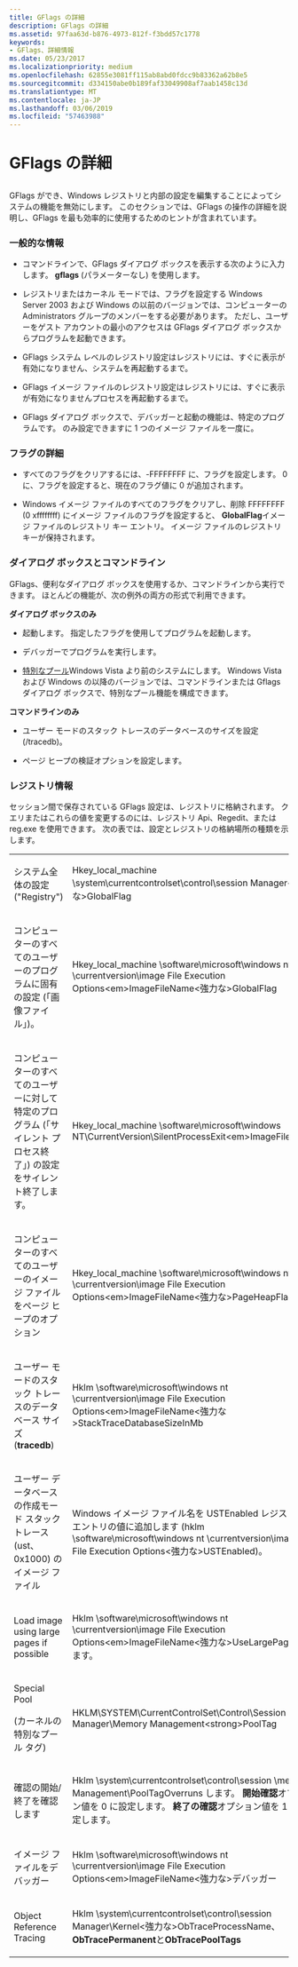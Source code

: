 ```yaml
---
title: GFlags の詳細
description: GFlags の詳細
ms.assetid: 97faa63d-b876-4973-812f-f3bdd57c1778
keywords:
- GFlags、詳細情報
ms.date: 05/23/2017
ms.localizationpriority: medium
ms.openlocfilehash: 62855e3081ff115ab8abd0fdcc9b83362a62b8e5
ms.sourcegitcommit: d334150abe0b189faf33049908af7aab1458c13d
ms.translationtype: MT
ms.contentlocale: ja-JP
ms.lasthandoff: 03/06/2019
ms.locfileid: "57463988"
---
```

# <a name="gflags-details"></a>GFlags の詳細


## <span id="ddk_gflags_details_dtools"></span><span id="DDK_GFLAGS_DETAILS_DTOOLS"></span>


GFlags ができ、Windows レジストリと内部の設定を編集することによってシステムの機能を無効にします。 このセクションでは、GFlags の操作の詳細を説明し、GFlags を最も効率的に使用するためのヒントが含まれています。

### <a name="span-idgeneralinformationspanspan-idgeneralinformationspangeneral-information"></a><span id="general_information"></span><span id="GENERAL_INFORMATION"></span>一般的な情報

-   コマンドラインで、GFlags ダイアログ ボックスを表示する次のように入力します。 **gflags** (パラメーターなし) を使用します。

-   レジストリまたはカーネル モードでは、フラグを設定する Windows Server 2003 および Windows の以前のバージョンでは、コンピューターの Administrators グループのメンバーをする必要があります。 ただし、ユーザーをゲスト アカウントの最小のアクセスは GFlags ダイアログ ボックスからプログラムを起動できます。

-   GFlags システム レベルのレジストリ設定はレジストリには、すぐに表示が有効になりません、システムを再起動するまで。

-   GFlags イメージ ファイルのレジストリ設定はレジストリには、すぐに表示が有効になりませんプロセスを再起動するまで。

-   GFlags ダイアログ ボックスで、デバッガーと起動の機能は、特定のプログラムです。 のみ設定できますに 1 つのイメージ ファイルを一度に。

### <a name="span-idflagdetailsspanspan-idflagdetailsspanflag-details"></a><span id="flag_details"></span><span id="FLAG_DETAILS"></span>フラグの詳細

-   すべてのフラグをクリアするには、-FFFFFFFF に、フラグを設定します。 0 に、フラグを設定すると、現在のフラグ値に 0 が追加されます。

-   Windows イメージ ファイルのすべてのフラグをクリアし、削除 FFFFFFFF (0 xffffffff) にイメージ ファイルのフラグを設定すると、 **GlobalFlag**イメージ ファイルのレジストリ キー エントリ。 イメージ ファイルのレジストリ キーが保持されます。

### <a name="span-iddialogboxandcommandlinespanspan-iddialogboxandcommandlinespandialog-box-and-command-line"></a><span id="dialog_box_and_command_line"></span><span id="DIALOG_BOX_AND_COMMAND_LINE"></span>ダイアログ ボックスとコマンドライン

GFlags、便利なダイアログ ボックスを使用するか、コマンドラインから実行できます。 ほとんどの機能が、次の例外の両方の形式で利用できます。

**ダイアログ ボックスのみ**

-   起動します。 指定したフラグを使用してプログラムを起動します。

-   デバッガーでプログラムを実行します。

-   [特別なプール](special-pool.md)Windows Vista より前のシステムにします。 Windows Vista および Windows の以降のバージョンでは、コマンドラインまたは Gflags ダイアログ ボックスで、特別なプール機能を構成できます。

**コマンドラインのみ**

-   ユーザー モードのスタック トレースのデータベースのサイズを設定 (/tracedb)。

-   ページ ヒープの検証オプションを設定します。

### <a name="span-idregistryinformationspanspan-idregistryinformationspanregistry-information"></a><span id="registry_information"></span><span id="REGISTRY_INFORMATION"></span>レジストリ情報

セッション間で保存されている GFlags 設定は、レジストリに格納されます。 クエリまたはこれらの値を変更するのには、レジストリ Api、Regedit、または reg.exe を使用できます。 次の表では、設定とレジストリの格納場所の種類を示します。

<table>
<colgroup>
<col width="50%" />
<col width="50%" />
</colgroup>
<tbody>
<tr class="odd">
<td align="left"><p>システム全体の設定 ("Registry")</p></td>
<td align="left"><p>Hkey_local_machine \system\currentcontrolset\control\session Manager&lt;強力な&gt;GlobalFlag</strong></p></td>
</tr>
<tr class="even">
<td align="left"><p>コンピューターのすべてのユーザーのプログラムに固有の設定 (「画像ファイル」)。</p></td>
<td align="left"><p>Hkey_local_machine \software\microsoft\windows nt \currentversion\image File Execution Options&lt;em&gt;ImageFileName</em>&lt;強力な&gt;GlobalFlag</strong></p></td>
</tr>
<tr class="odd">
<td align="left"><p>コンピューターのすべてのユーザーに対して特定のプログラム (「サイレント プロセス終了」) の設定をサイレント終了します。</p></td>
<td align="left"><p>Hkey_local_machine \software\microsoft\windows NT\CurrentVersion\SilentProcessExit&lt;em&gt;ImageFileName</em></p></td>
</tr>
<tr class="even">
<td align="left"><p>コンピューターのすべてのユーザーのイメージ ファイルをページ ヒープのオプション</p></td>
<td align="left"><p>Hkey_local_machine \software\microsoft\windows nt \currentversion\image File Execution Options&lt;em&gt;ImageFileName</em>&lt;強力な&gt;PageHeapFlags</strong></p></td>
</tr>
<tr class="odd">
<td align="left"><p>ユーザー モードのスタック トレースのデータベース サイズ (<strong>tracedb</strong>)</p></td>
<td align="left"><p>Hklm \software\microsoft\windows nt \currentversion\image File Execution Options&lt;em&gt;ImageFileName</em>&lt;強力な&gt;StackTraceDatabaseSizeInMb</strong></p></td>
</tr>
<tr class="even">
<td align="left"><p>ユーザー データベースの作成モード スタック トレース (ust、0x1000) のイメージ ファイル</p></td>
<td align="left"><p>Windows イメージ ファイル名を USTEnabled レジストリ エントリの値に追加します (hklm \software\microsoft\windows nt \currentversion\image File Execution Options&lt;強力な&gt;USTEnabled</strong>)。</p></td>
</tr>
<tr class="odd">
<td align="left"><p>Load image using large pages if possible</p></td>
<td align="left"><p>Hklm \software\microsoft\windows nt \currentversion\image File Execution Options&lt;em&gt;ImageFileName</em>&lt;強力な&gt;UseLargePages</strong>します。</p></td>
</tr>
<tr class="even">
<td align="left"><p>Special Pool</p>
<p>(カーネルの特別なプール タグ)</p></td>
<td align="left"><p>HKLM\SYSTEM\CurrentControlSet\Control\Session Manager\Memory Management&lt;strong&gt;PoolTag</strong></p></td>
</tr>
<tr class="odd">
<td align="left"><p>確認の開始/終了を確認します</p></td>
<td align="left"><p>Hklm \system\currentcontrolset\control\session \memory Management\PoolTagOverruns します。 <strong>開始確認</strong>オプション値を 0 に設定します。 <strong>終了の確認</strong>オプション値を 1 に設定します。</p></td>
</tr>
<tr class="even">
<td align="left"><p>イメージ ファイルをデバッガー</p></td>
<td align="left"><p>Hklm \software\microsoft\windows nt \currentversion\image File Execution Options&lt;em&gt;ImageFileName</em>&lt;強力な&gt;デバッガー</strong></p></td>
</tr>
<tr class="odd">
<td align="left"><p>Object Reference Tracing</p></td>
<td align="left"><p>Hklm \system\currentcontrolset\control\session Manager\Kernel&lt;強力な&gt;ObTraceProcessName</strong>、 <strong>ObTracePermanent</strong>と<strong>ObTracePoolTags</strong></p></td>
</tr>
</tbody>
</table>

 

 

 






